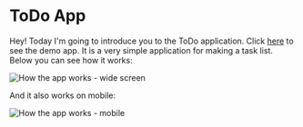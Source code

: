 ﻿# ToDo App

Hey! Today I'm going to introduce you to the ToDo application. Click [here][link] to see the demo app. It is a very simple application for making a task list. Below you can see how it works:

![How the app works - wide screen](https://i.imgur.com/mVvv6ZA.gif)

And it also works on mobile:

![How the app works - mobile](https://i.imgur.com/FH70AKq.gif)

[link]: https://met3usz.github.io/todo-app/
